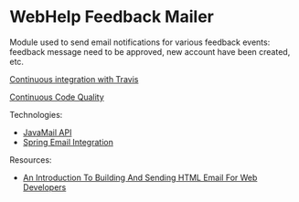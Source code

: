# WebHelp Feedback Mailer

Module used to send email notifications for various feedback events: feedback message need to be approved, new account have been created, etc.

[Continuous integration with Travis](https://travis-ci.org/radu-pisoi/webhelp-feedback-mailer)

[Continuous Code Quality](https://sonarcloud.io/dashboard?id=com.oxygenxml%3Aoxygen-webhelp-feedback-mailer)

Technologies:
* [JavaMail API](https://javaee.github.io/javamail/)
* [Spring Email Integration](https://docs.spring.io/spring/docs/5.0.8.RELEASE/spring-framework-reference/integration.html#mail-introduction)

Resources:
* [An Introduction To Building And Sending HTML Email For Web Developers](https://www.smashingmagazine.com/2017/01/introduction-building-sending-html-email-for-web-developers/)


